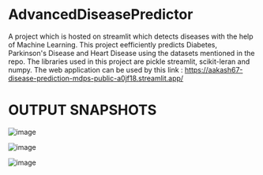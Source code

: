 # AdvancedDiseasePredictor
A project which is hosted on streamlit which detects diseases with the help of Machine Learning. This project eefficiently predicts Diabetes, Parkinson's Disease and Heart Disease using the datasets mentioned in the repo. The libraries used in this project are pickle streamlit, scikit-leran and numpy. The web application can be used by this link : https://aakash67-disease-prediction-mdps-public-a0jf18.streamlit.app/

# OUTPUT SNAPSHOTS
![image](https://user-images.githubusercontent.com/69035013/204304849-a8b64ed0-586d-430d-8b87-cffc8de17117.png)

![image](https://user-images.githubusercontent.com/69035013/204305516-e29cf916-6426-489d-b601-92945cb926b4.png)

![image](https://user-images.githubusercontent.com/69035013/204305694-996add84-d9df-4efe-81bf-01e2ab29f484.png)
